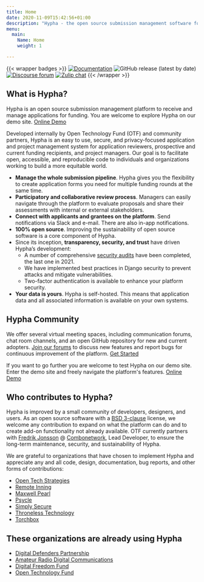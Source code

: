 ```yaml
---
title: Home
date: 2020-11-09T15:42:56+01:00
description: "Hypha - the open source submission management software for open calls."
menu:
  main:
    Name: Home
    weight: 1

---
```


{{< wrapper badges >}}
[![Documentation](https://img.shields.io/badge/docs-hypha.app-purple)](https://docs.hypha.app/)
![GitHub release (latest by date)](https://img.shields.io/github/v/release/HyphaApp/hypha)
[![Discourse forum](https://img.shields.io/badge/forum-we.hypha.app-orange)](https://we.hypha.app/)
[![Zulip chat](https://img.shields.io/badge/chat-chat.hypha.app-brightgreen)](https://chat.hypha.app/)
{{< /wrapper >}}


## What is Hypha? ## 

Hypha is an open source submission management platform to receive and manage applications for funding. You are welcome to explore Hypha on our demo site. [Online Demo](https://sandbox.opentech.fund/)

Developed internally by Open Technology Fund (OTF) and community partners, Hypha is an easy to use, secure, and privacy-focused application and project management system for application reviewers, prospective and current funding recipients, and project managers. Our goal is to facilitate open, accessible, and reproducible code to individuals and organizations working to build a more equitable world.

- **Manage the whole submission pipeline**. Hypha gives you the flexibility to create application forms you need for multiple funding rounds at the same time.
- **Participatory and collaborative review process**. Managers can easily navigate through the platform to evaluate proposals and share their assessments with internal or external stakeholders. 
- **Connect with applicants and grantees on the platform**. Send notifications via Slack and e-mail. There are also in-app notifications.
- **100% open source**. Improving the sustainability of open source software is a core component of Hypha. 
- Since its inception, **transparency, security, and trust** have driven Hypha’s development: 
  - A number of comprehensive [security audits](https://www.opentech.fund/news/otf-conducts-security-audit-of-hypha/) have been completed, the last one in 2021.
  - We have implemented best practices in Django security to prevent attacks and mitigate vulnerabilities.
  - Two-factor authentication is available to enhance your platform security.
- **Your data is yours**. Hypha is self-hosted. This means that application data and all associated information is available on your own systems.

## Hypha Community ##
We offer several virtual meeting spaces, including communication forums, chat room channels, and an open GitHub repository for new and current adopters. [Join our forums](https://we.hypha.app/) to discuss new features and report bugs for continuous improvement of the platform. [Get Started](https://github.com/HyphaApp/hypha)

If you want to go further you are welcome to test Hypha on our demo site. Enter the demo site and freely navigate the platform's features. [Online Demo](https://sandbox.opentech.fund/)      

## Who contributes to Hypha? ##

Hypha is improved by a small community of developers, designers, and users. As an open source software with a [BSD 3-clause](https://github.com/HyphaApp/hypha/blob/main/LICENSE) license, we welcome any contribution to expand on what the platform can do and to create add-on functionality not already available. OTF currently partners with [Fredrik Jonsson](https://github.com/frjo) @ [Combonetwork](https://www.combonet.se/), Lead Developer, to ensure the long-term maintenance, security, and sustainability of Hypha.

We are grateful to organizations that have chosen to implement Hypha and appreciate any and all code, design, documentation, bug reports, and other forms of contributions:

- [Open Tech Strategies](https://www.opentechstrategies.com)                
- [Remote Inning](https://www.remoteinning.com/)
- [Maxwell Pearl](https://maxwellpearl.com/)
- [Psycle](https://psycle.com/)                                                    
- [Simply Secure](https://simplysecure.org/)
- [Throneless Technology](https://throneless.tech/)
- [Torchbox](https://www.torchbox.com/)

## These organizations are already using Hypha ##

- [Digital Defenders Partnership](https://www.digitaldefenders.org/)
- [Amateur Radio Digital Communications](https://www.ampr.org/)
- [Digital Freedom Fund](https://digitalfreedomfund.org/)
- [Open Technology Fund](https://www.opentech.fund/)

